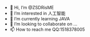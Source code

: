 - 👋 Hi, I’m @ZSDRisME
- 👀 I’m interested in 人工智能 
- 🌱 I’m currently learning JAVA
- 💞️ I’m looking to collaborate on ...
- 📫 How to reach me QQ:1518378005

<!---
ZSDRisME/ZSDRisME is a ✨ special ✨ repository because its `README.md` (this file) appears on your GitHub profile.
You can click the Preview link to take a look at your changes.
--->
